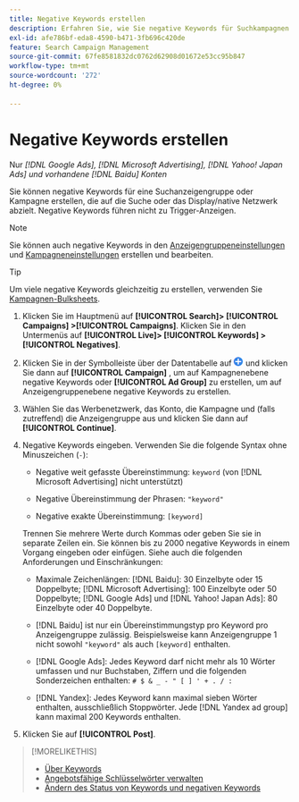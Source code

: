 ```yaml
---
title: Negative Keywords erstellen
description: Erfahren Sie, wie Sie negative Keywords für Suchkampagnen und Anzeigengruppen erstellen.
exl-id: afe786bf-eda8-4590-b471-3fb696c420de
feature: Search Campaign Management
source-git-commit: 67fe8581832dc0762d62908d01672e53cc95b847
workflow-type: tm+mt
source-wordcount: '272'
ht-degree: 0%

---
```


# Negative Keywords erstellen

Nur *[!DNL Google Ads], [!DNL Microsoft Advertising], [!DNL Yahoo! Japan Ads] und vorhandene [!DNL Baidu] Konten*

Sie können negative Keywords für eine Suchanzeigengruppe oder Kampagne erstellen, die auf die Suche oder das Display/native Netzwerk abzielt. Negative Keywords führen nicht zu Trigger-Anzeigen.

>[!NOTE]
>Sie können auch negative Keywords in den [Anzeigengruppeneinstellungen](/help/search-social-commerce/campaign-management/campaigns/ad-group-manage.md) und [Kampagneneinstellungen](/help/search-social-commerce/campaign-management/campaigns/campaign-manage.md) erstellen und bearbeiten.

>[!TIP]
>Um viele negative Keywords gleichzeitig zu erstellen, verwenden Sie [Kampagnen-Bulksheets](/help/search-social-commerce/campaign-management/bulksheets/bulksheet-about.md).

1. Klicken Sie im Hauptmenü auf **[!UICONTROL Search]> [!UICONTROL Campaigns] >[!UICONTROL Campaigns]**. Klicken Sie in den Untermenüs auf **[!UICONTROL Live]> [!UICONTROL Keywords] >[!UICONTROL Negatives]**.

1. Klicken Sie in der Symbolleiste über der Datentabelle auf ![Erstellen](/help/search-social-commerce/assets/add.png "Erstellen") und klicken Sie dann auf **[!UICONTROL Campaign]** , um auf Kampagnenebene negative Keywords oder **[!UICONTROL Ad Group]** zu erstellen, um auf Anzeigengruppenebene negative Keywords zu erstellen.

1. Wählen Sie das Werbenetzwerk, das Konto, die Kampagne und (falls zutreffend) die Anzeigengruppe aus und klicken Sie dann auf **[!UICONTROL Continue]**.

1. Negative Keywords eingeben. Verwenden Sie die folgende Syntax ohne Minuszeichen (`-`):

   * Negative weit gefasste Übereinstimmung: `keyword` (von [!DNL Microsoft Advertising] nicht unterstützt)

   * Negative Übereinstimmung der Phrasen: `"keyword"`

   * Negative exakte Übereinstimmung: `[keyword]`

   Trennen Sie mehrere Werte durch Kommas oder geben Sie sie in separate Zeilen ein. Sie können bis zu 2000 negative Keywords in einem Vorgang eingeben oder einfügen. Siehe auch die folgenden Anforderungen und Einschränkungen:

   * Maximale Zeichenlängen: [!DNL Baidu]: 30 Einzelbyte oder 15 Doppelbyte; [!DNL Microsoft Advertising]: 100 Einzelbyte oder 50 Doppelbyte; [!DNL Google Ads] und [!DNL Yahoo! Japan Ads]: 80 Einzelbyte oder 40 Doppelbyte.

   * [!DNL Baidu] ist nur ein Übereinstimmungstyp pro Keyword pro Anzeigengruppe zulässig. Beispielsweise kann Anzeigengruppe 1 nicht sowohl `"keyword"` als auch `[keyword]` enthalten.

   * [!DNL Google Ads]: Jedes Keyword darf nicht mehr als 10 Wörter umfassen und nur Buchstaben, Ziffern und die folgenden Sonderzeichen enthalten: `# $ & _ - " [ ] ' + . / :`

   * [!DNL Yandex]: Jedes Keyword kann maximal sieben Wörter enthalten, ausschließlich Stoppwörter. Jede [!DNL Yandex ad group] kann maximal 200 Keywords enthalten.

1. Klicken Sie auf **[!UICONTROL Post]**.

>[!MORELIKETHIS]
>
>* [Über Keywords](keyword-about.md)
>* [Angebotsfähige Schlüsselwörter verwalten](keyword-manage.md)
>* [Ändern des Status von Keywords und negativen Keywords](keyword-status-edit.md)
